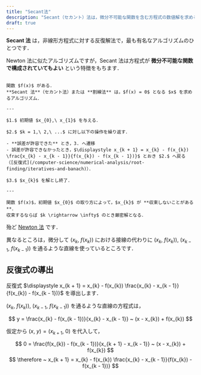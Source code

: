 ```yaml
---
title: "Secant法"
description: "Secant（セカント）法は，微分不可能な関数を含む方程式の数値解を求める手法です．"
draft: true
---
```


**Secant 法** は，非線形方程式に対する反復解法で，最も有名なアルゴリズムのひとつです．

Newton 法に似たアルゴリズムですが，Secant 法は方程式が **微分不可能な関数で構成されていてもよい** という特徴をもちます．

~~~definition:Secant法

関数 $f(x)$ がある．  
**Secant 法**（セカント法）または **割線法** は，$f(x) = 0$ となる $x$ を求めるアルゴリズム．

---

$1.$ 初期値 $x_{0},\ x_{1}$ を与える．

$2.$ $k = 1,\ 2,\ ...$ に対し以下の操作を繰り返す．

- **誤差が許容できた** とき，3. へ遷移
- 誤差が許容できなかったとき，$\displaystyle x_{k + 1} = x_{k} - f(x_{k}) \frac{x_{k} - x_{k - 1}}{f(x_{k}) - f(x_{k - 1})}$ とおき $2.$ へ戻る（[反復式](/computer-science/numerical-analysis/root-finding/iteratives-and-banach)）．

$3.$ $x_{k}$ を解とし終了．

---

関数 $f(x)$，初期値 $x_{0}$ の取り方によって，$x_{k}$ が **収束しないことがある**．  
収束するならば $k \rightarrow \infty$ のとき厳密解となる．

~~~

殆ど [Newton 法](/computer-science/numerical-analysis/root-finding/newton) です．

異なるところは，微分して $(x_{k},\ f(x_{k}))$ における接線の代わりに $(x_{k},\ f(x_{k})),\ (x_{k - 1},\ f(x_{k - 1}))$ を通るような直線を使っているところです．

## 反復式の導出

反復式 $\displaystyle x_{k + 1} = x_{k} - f(x_{k}) \frac{x_{k} - x_{k - 1}}{f(x_{k}) - f(x_{k - 1})}$ を導出します．

$(x_{k},\ f(x_{k})),\ (x_{k - 1},\ f(x_{k - 1}))$ を通るような直線の方程式は，

$$
y = \frac{x_{k} - f(x_{k - 1})}{x_{k} - x_{k - 1}} ~ (x - x_{k}) + f(x_{k})
$$

仮定から $(x,\ y) = (x_{k + 1},\ 0)$ を代入して，

$$
0 = \frac{f(x_{k}) - f(x_{k - 1})}{x_{k + 1} - x_{k - 1}} ~ (x - x_{k}) + f(x_{k})
$$
$$
\therefore ~ x_{k + 1} = x_{k} - f(x_{k}) \frac{x_{k} - x_{k - 1}}{f(x_{k}) - f(x_{k - 1})}
$$
